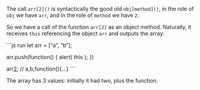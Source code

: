 The call `arr[2]()` is syntactically the good old `obj[method]()`, in the role of `obj` we have `arr`, and in the role of `method` we have `2`.

So we have a call of the function `arr[2]` as an object method. Naturally, it receives `this` referencing the object `arr` and outputs the array:

\`\`\`js run let arr = \[“a”, “b”\];

arr.push(function() { alert( this ); })

arr[2](); // a,b,function(){…} \`\`\`

The array has 3 values: initially it had two, plus the function.
